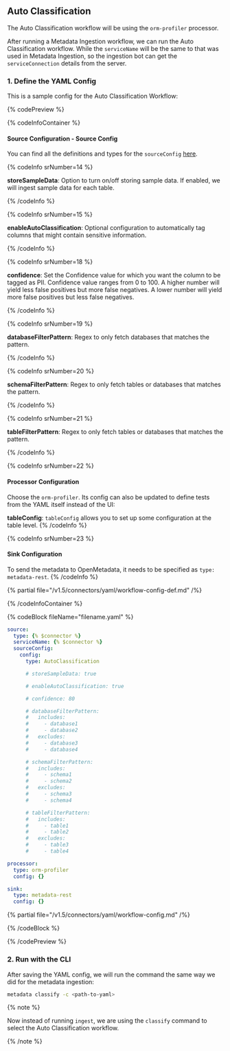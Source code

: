 ## Auto Classification

The Auto Classification workflow will be using the `orm-profiler` processor.

After running a Metadata Ingestion workflow, we can run the Auto Classification workflow.
While the `serviceName` will be the same to that was used in Metadata Ingestion, so the ingestion bot can get the `serviceConnection` details from the server.


### 1. Define the YAML Config

This is a sample config for the Auto Classification Workflow:

{% codePreview %}

{% codeInfoContainer %}

#### Source Configuration - Source Config

You can find all the definitions and types for the  `sourceConfig` [here](https://github.com/open-metadata/OpenMetadata/blob/main/openmetadata-spec/src/main/resources/json/schema/metadataIngestion/databaseServiceAutoClassificationPipeline.json).

{% codeInfo srNumber=14 %}

**storeSampleData**: Option to turn on/off storing sample data. If enabled, we will ingest sample data for each table.

{% /codeInfo %}

{% codeInfo srNumber=15 %}

**enableAutoClassification**: Optional configuration to automatically tag columns that might contain sensitive information.

{% /codeInfo %}

{% codeInfo srNumber=18 %}

**confidence**: Set the Confidence value for which you want the column to be tagged as PII. Confidence value ranges from 0 to 100. A higher number will yield less false positives but more false negatives. A lower number will yield more false positives but less false negatives.

{% /codeInfo %}

{% codeInfo srNumber=19 %}

**databaseFilterPattern**: Regex to only fetch databases that matches the pattern.

{% /codeInfo %}

{% codeInfo srNumber=20 %}

**schemaFilterPattern**: Regex to only fetch tables or databases that matches the pattern.

{% /codeInfo %}

{% codeInfo srNumber=21 %}

**tableFilterPattern**: Regex to only fetch tables or databases that matches the pattern.

{% /codeInfo %}

{% codeInfo srNumber=22 %}

#### Processor Configuration

Choose the `orm-profiler`. Its config can also be updated to define tests from the YAML itself instead of the UI:

**tableConfig**: `tableConfig` allows you to set up some configuration at the table level.
{% /codeInfo %}


{% codeInfo srNumber=23 %}

#### Sink Configuration

To send the metadata to OpenMetadata, it needs to be specified as `type: metadata-rest`.
{% /codeInfo %}


{% partial file="/v1.5/connectors/yaml/workflow-config-def.md" /%}

{% /codeInfoContainer %}

{% codeBlock fileName="filename.yaml" %}


```yaml {% isCodeBlock=true %}
source:
  type: {% $connector %}
  serviceName: {% $connector %}
  sourceConfig:
    config:
      type: AutoClassification
```
```yaml {% srNumber=14 %}
      # storeSampleData: true
```
```yaml {% srNumber=15 %}
      # enableAutoClassification: true
```
```yaml {% srNumber=18 %}
      # confidence: 80
```
```yaml {% srNumber=19 %}
      # databaseFilterPattern:
      #   includes:
      #     - database1
      #     - database2
      #   excludes:
      #     - database3
      #     - database4
```
```yaml {% srNumber=20 %}
      # schemaFilterPattern:
      #   includes:
      #     - schema1
      #     - schema2
      #   excludes:
      #     - schema3
      #     - schema4
```
```yaml {% srNumber=21 %}
      # tableFilterPattern:
      #   includes:
      #     - table1
      #     - table2
      #   excludes:
      #     - table3
      #     - table4
```

```yaml {% srNumber=22 %}
processor:
  type: orm-profiler
  config: {}
```

```yaml {% srNumber=23 %}
sink:
  type: metadata-rest
  config: {}
```

{% partial file="/v1.5/connectors/yaml/workflow-config.md" /%}

{% /codeBlock %}

{% /codePreview %}


### 2. Run with the CLI

After saving the YAML config, we will run the command the same way we did for the metadata ingestion:

```bash
metadata classify -c <path-to-yaml>
```

{% note %}

Now instead of running `ingest`, we are using the `classify` command to select the Auto Classification workflow.

{% /note %}
